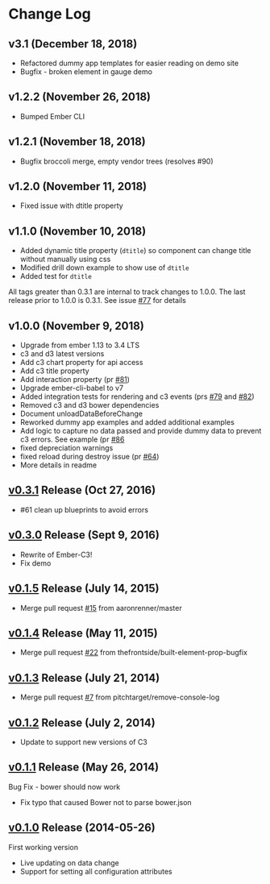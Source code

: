 # Change Log

## v3.1 (December 18, 2018)

* Refactored dummy app templates for easier reading on demo site
* Bugfix - broken element in gauge demo

## v1.2.2 (November 26, 2018)

* Bumped Ember CLI

## v1.2.1 (November 18, 2018)

* Bugfix broccoli merge, empty vendor trees (resolves #90)

## v1.2.0 (November 11, 2018)

* Fixed issue with dtitle property

## v1.1.0 (November 10, 2018)

* Added dynamic title property (`dtitle`) so component can change title without manually using css
* Modified drill down example to show use of `dtitle`
* Added test for `dtitle`


All tags greater than 0.3.1 are internal to track changes to 1.0.0.  The last release prior to 1.0.0 is 0.3.1.  See issue [#77](https://github.com/Glavin001/ember-c3/issues/77) for details

## v1.0.0 (November 9, 2018)

* Upgrade from ember 1.13 to 3.4 LTS
* c3 and d3 latest versions
* Add c3 chart property for api access
* Add c3 title property
* Add interaction property (pr [#81](https://github.com/Glavin001/ember-c3/pull/81/files))
* Upgrade ember-cli-babel to v7
* Added integration tests for rendering and c3 events (prs [#79](https://github.com/Glavin001/ember-c3/pull/79/files) and [#82](https://github.com/Glavin001/ember-c3/pull/82/files))
* Removed c3 and d3 bower dependencies
* Document unloadDataBeforeChange
* Reworked dummy app examples and added additional examples
* Add logic to capture no data passed and provide dummy data to prevent c3 errors. See example (pr [#86](https://github.com/Glavin001/ember-c3/pull/86/files)
* fixed depreciation warnings
* fixed reload during destroy issue (pr [#64](https://github.com/Glavin001/ember-c3/pull/64/files))
* More details in readme


## [v0.3.1](https://github.com/Glavin001/ember-c3/releases/tag/untagged-f3a88022857d95a738fb)  Release (Oct 27, 2016)

* #61 clean up blueprints to avoid errors

## [v0.3.0](https://github.com/Glavin001/ember-c3/releases/tag/v0.3.0)  Release  (Sept 9, 2016)

* Rewrite of Ember-C3!
* Fix demo

## [v0.1.5](https://github.com/Glavin001/ember-c3/releases/tag/v0.1.5)  Release (July 14, 2015)

* Merge pull request [#15](https://github.com/Glavin001/ember-c3/pull/15/files) from aaronrenner/master

## [v0.1.4](https://github.com/Glavin001/ember-c3/releases/tag/v0.1.4)  Release (May 11, 2015)

* Merge pull request [#22](https://github.com/Glavin001/ember-c3/pull/22/files) from thefrontside/built-element-prop-bugfix

## [v0.1.3](https://github.com/Glavin001/ember-c3/releases/tag/v0.1.3)  Release (July 21, 2014)

* Merge pull request [#7](https://github.com/Glavin001/ember-c3/pull/7/files) from pitchtarget/remove-console-log

## [v0.1.2](https://github.com/Glavin001/ember-c3/releases/tag/v0.1.2)  Release (July 2, 2014)

* Update to support new versions of C3

## [v0.1.1](https://github.com/Glavin001/ember-c3/releases/tag/v0.1.1)  Release (May 26, 2014)

Bug Fix - bower should now work

* Fix typo that caused Bower not to parse bower.json

## [v0.1.0](https://github.com/Glavin001/ember-c3/releases/tag/v0.1.0)  Release (2014-05-26)

First working version

* Live updating on data change
* Support for setting all configuration attributes

